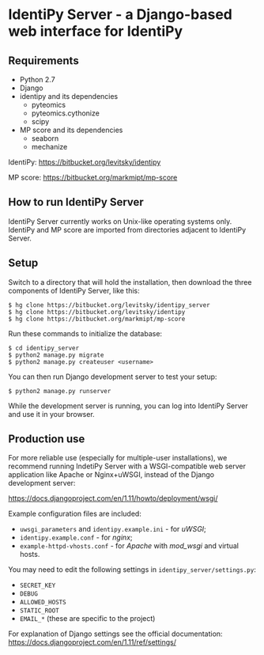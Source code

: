 IdentiPy Server - a Django-based web interface for IdentiPy
============================================================

Requirements
------------

 - Python 2.7
 - Django
 - identipy and its dependencies
    * pyteomics
    * pyteomics.cythonize
    * scipy
 - MP score and its dependencies
    * seaborn
    * mechanize

IdentiPy: https://bitbucket.org/levitsky/identipy

MP score: https://bitbucket.org/markmipt/mp-score

How to run IdentiPy Server
--------------------------

IdentiPy Server currently works on Unix-like operating systems only.
IdentiPy and MP score are imported from directories adjacent to IdentiPy
Server.

Setup
-----

Switch to a directory that will hold the installation, then download the three components of IdentiPy Server, like this:

```
$ hg clone https://bitbucket.org/levitsky/identipy_server
$ hg clone https://bitbucket.org/levitsky/identipy
$ hg clone https://bitbucket.org/markmipt/mp-score
```

Run these commands to initialize the database:

```
$ cd identipy_server
$ python2 manage.py migrate
$ python2 manage.py createuser <username>
```

You can then run Django development server to test your setup:

```
$ python2 manage.py runserver
```

While the development server is running, you can log into IdentiPy Server and use it in your browser.

Production use
--------------

For more reliable use (especially for multiple-user installations), we recommend running IndetiPy Server with a WSGI-compatible
web server application like Apache or Nginx+uWSGI, instead of the Django development server:

https://docs.djangoproject.com/en/1.11/howto/deployment/wsgi/

Example configuration files are included:

 - `uwsgi_parameters` and `identipy.example.ini` - for _uWSGI_;
 - `identipy.example.conf` - for _nginx_;
 - `example-httpd-vhosts.conf` - for _Apache_ with _mod_wsgi_ and virtual hosts.
 
 You may need to edit the following settings in `identipy_server/settings.py`:
 
  - `SECRET_KEY`
  - `DEBUG`
  - `ALLOWED_HOSTS`
  - `STATIC_ROOT`
  - `EMAIL_*` (these are specific to the project)
  
 For explanation of Django settings see the official documentation: https://docs.djangoproject.com/en/1.11/ref/settings/
